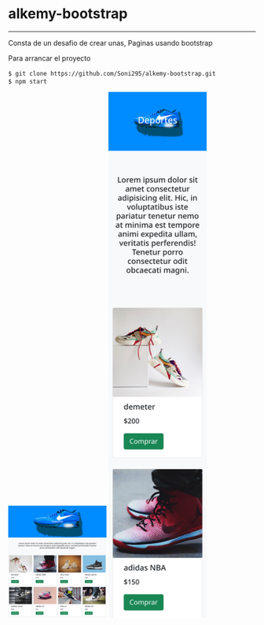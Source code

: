 # alkemy-bootstrap
----
Consta de un desafio de crear unas, Paginas usando bootstrap

Para arrancar el proyecto

```
$ git clone https://github.com/Soni295/alkemy-bootstrap.git
$ npm start
```
  <img src="preview/main.png" width="200">
  <img src="preview/cel.png" width="200">
